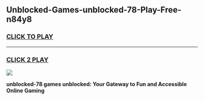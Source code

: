 
## Unblocked-Games-unblocked-78-Play-Free-n84y8
<h3>
<a href="https://premium76.site?title=unblocked-78&ref=21A">CLICK TO PLAY</a></h3>
<hr>

<h3>
<a href="https://premium76.site?title=unblocked-78&ref=21A">CLICK 2 PLAY</a>
  
</h3>

<a href="https://premium76.site?title=unblocked-78&ref=21A"><img src="https://clearcache.store/games.png"></a>


**unblocked-78 games unblocked: Your Gateway to Fun and Accessible Online Gaming**
